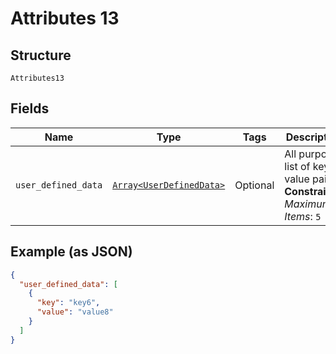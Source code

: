 
# Attributes 13

## Structure

`Attributes13`

## Fields

| Name | Type | Tags | Description |
|  --- | --- | --- | --- |
| `user_defined_data` | [`Array<UserDefinedData>`](../../doc/models/user-defined-data.md) | Optional | All purpose list of key-value pairs.<br>**Constraints**: *Maximum Items*: `5` |

## Example (as JSON)

```json
{
  "user_defined_data": [
    {
      "key": "key6",
      "value": "value8"
    }
  ]
}
```

